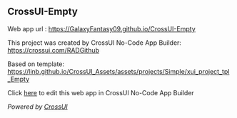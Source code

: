 ## CrossUI-Empty
Web app url : https://GalaxyFantasy09.github.io/CrossUI-Empty

This project was created by CrossUI No-Code App Builder: https://crossui.com/RADGithub

Based on template: https://linb.github.io/CrossUI_Assets/assets/projects/Simple/xui_project_tpl_Empty

Click [here](https://crossui.com/RADGithub/#!from=github&owner=GalaxyFantasy09&repo=CrossUI-Empty) to edit this web app in CrossUI No-Code App Builder

<i>Powered by [CrossUI](https://crossui.com)</i>
